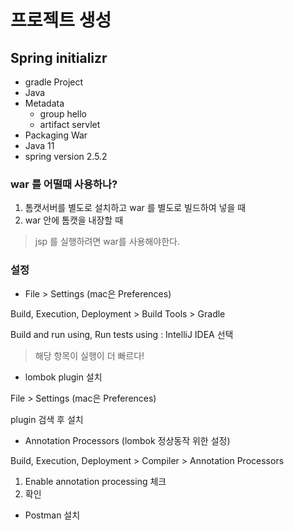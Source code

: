 # 프로젝트 생성



## Spring initializr

- gradle Project
- Java
- Metadata
  - group hello
  - artifact servlet
- Packaging War
- Java 11
- spring version 2.5.2



### war 를 어떨때 사용하나?

1. 톰캣서버를 별도로 설치하고 war 를 별도로 빌드하여 넣을 때
2. war 안에 톰캣을 내장할 때

> jsp 를 실행하려면 war를 사용해야한다.



### 설정

- File > Settings (mac은 Preferences)

Build, Execution, Deployment > Build Tools > Gradle

Build and run using, Run tests using : IntelliJ IDEA 선택

>  해당 항목이 실행이 더 빠르다!



- lombok plugin 설치

File > Settings (mac은 Preferences)

plugin 검색 후 설치



- Annotation Processors (lombok 정상동작 위한 설정)

Build, Execution, Deployment > Compiler > Annotation Processors

1. Enable annotation processing 체크
2. 확인



- Postman 설치

